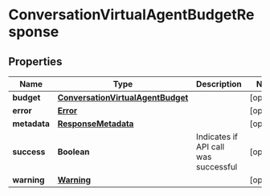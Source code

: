 
# ConversationVirtualAgentBudgetResponse

## Properties
Name | Type | Description | Notes
------------ | ------------- | ------------- | -------------
**budget** | [**ConversationVirtualAgentBudget**](ConversationVirtualAgentBudget.md) |  |  [optional]
**error** | [**Error**](Error.md) |  |  [optional]
**metadata** | [**ResponseMetadata**](ResponseMetadata.md) |  |  [optional]
**success** | **Boolean** | Indicates if API call was successful |  [optional]
**warning** | [**Warning**](Warning.md) |  |  [optional]



